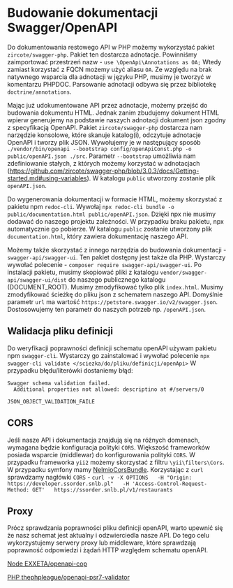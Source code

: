 # Budowanie dokumentacji Swagger/OpenAPI

Do dokumentowania restowego API w PHP możemy wykorzystać pakiet `zircote/swagger-php`. Pakiet ten dostarcza adnotacje. Powinniśmy zaimportować przestrzeń nazw - `use \OpenApi\Annotations as OA;` Wtedy zamiast korzystać z FQCN możemy użyć aliasu `OA`. Ze względu na brak natywnego wsparcia dla adnotacji w języku PHP, musimy je tworzyć w komentarzu PHPDOC. Parsowanie adnotacji odbywa się przez bibliotekę `doctrine/annotations`.

Mając już udokumentowane API przez adnotacje, możemy przejść do budowania dokumentu HTML.
Jednak zanim zbudujemy dokument HTML wpierw generujemy na podstawie naszych adnotacji dokument json zgodny z specyfikacją OpenAPI. Pakiet `zircote/swagger-php` dostarcza nam narzędzie konsolowe, które skanuje katalog(i), odczytuje adnotacje OpenAPI i tworzy plik JSON. Wywołujemy je w następujący sposób `./vendor/bin/openapi --bootstrap config/openApiConst.php -o public/openAPI.json ./src`. Parametr `--bootstrap` umożliwia nam zdefiniowanie stałych, z których możemy korzystać w adnotacjach (https://github.com/zircote/swagger-php/blob/3.0.3/docs/Getting-started.md#using-variables). W katalogu `public` utworzony zostanie plik `openAPI.json`.

Do wygenerowania dokumentacji w formacie HTML, możemy skorzystać z pakietu npm `redoc-cli`.
Wywołaj `npx redoc-cli bundle -o public/documentation.html public/openAPI.json`.
Dzięki npx nie musimy dodawać do naszego projektu zależności. W przypadku braku pakietu, npx automatycznie go pobierze. W katalogu `public` zostanie utworzony plik `documentation.html`, który zawiera dokumentację naszego API.

Możemy także skorzystać z innego narzędzia do budowania dokumentacji - `swagger-api/swagger-ui`. Ten pakiet dostępny jest także dla PHP. Wystarczy wywołać polecenie - `composer require swagger-api/swagger-ui`. Po instalacji pakietu, musimy skopiować pliki z katalogu `vendor/swagger-api/swagger-ui/dist` do naszego publicznego katalogu (DOCUMENT_ROOT). Musimy zmodyfikować tylko plik `index.html`. Musimy zmodyfikować ścieżkę do pliku json z schematem naszego API. Domyślnie parametr `url` ma wartość `https://petstore.swagger.io/v2/swagger.json`. Dostosowujemy ten parametr do naszych potrzeb np. `/openAPI.json`.

## Walidacja pliku definicji

Do weryfikacji poprawności definicji schematu openAPI używam pakietu npm `swagger-cli`.
Wystarczy go zainstalować i wywołać polecenie `npx swagger-cli validate </sciezka/do/pliku/definicji/openApi>`
W przypadku błędu/literówki dostaniemy błąd:

```
Swagger schema validation failed.
  Additional properties not allowed: descriptino at #/servers/0

JSON_OBJECT_VALIDATION_FAILE
```

## CORS

Jeśli nasze API i dokumentacja znajdują się na różnych domenach, wymagana będzie konfiguracja polityki `CORS`. Większość frameworków posiada wsparcie (middlewar) do konfigurowania polityki `CORS`. W przypadku frameworka `yii2` możemy skorzystać z filtru `\yii\filters\Cors`. W przypadku symfony mamy [NelmioCorsBundle](https://github.com/nelmio/NelmioCorsBundle). Korzystając z `curl` sprawdzamy nagłówki `CORS` - `curl -v -X OPTIONS   -H "Origin: https://developer.ssorder.snlb.pl"   -H 'Access-Control-Request-Method: GET'   https://ssorder.snlb.pl/v1/restaurants`

## Proxy

Prócz sprawdzania poprawności pliku definicji openAPI, warto upewnić się że nasz schemat jest aktualny i odzwierciedla nasze API. Do tego celu wykorzystujemy serwery proxy lub middleware, które sprawdzają poprawność odpowiedzi i żądań HTTP względem schematu openAPI.

[Node EXXETA/openapi-cop](https://github.com/EXXETA/openapi-cop)

[PHP thephpleague/openapi-psr7-validator](https://github.com/thephpleague/openapi-psr7-validator)

